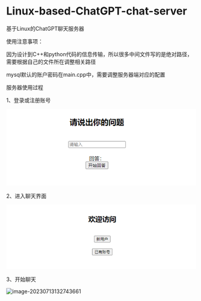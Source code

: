 # Linux-based-ChatGPT-chat-server
基于Linux的ChatGPT聊天服务器



使用注意事项：

因为设计到C++和python代码的信息传输，所以很多中间文件写的是绝对路径，需要根据自己的文件所在调整相关路径

mysql默认的账户密码在main.cpp中，需要调整服务器端对应的配置



服务器使用过程

1、登录或注册账号

![image-20230713132307122](https://github.com/duanwei99/Linux-based-ChatGPT-chat-server/blob/master/img/chat.png)

2、进入聊天界面

![image-20230713132525315](https://github.com/duanwei99/Linux-based-ChatGPT-chat-server/blob/master/img/denglu.png)

3、开始聊天

![image-20230713132743661](F:\git\Linux-based-ChatGPT-chat-server\img\response.png)
